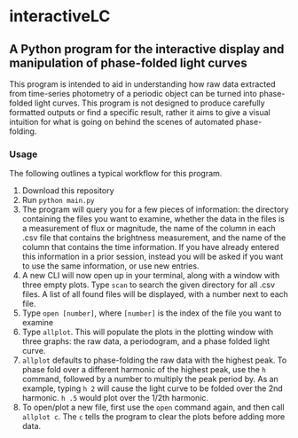 # interactiveLC
## A Python program for the interactive display and manipulation of phase-folded light curves

This program is intended to aid in understanding how raw data extracted from time-series photometry of a periodic object can be turned into phase-folded light curves. This program is not designed to produce carefully formatted outputs or find a specific result, rather it aims to give a visual intuition for what is going on behind the scenes of automated phase-folding.

### Usage
The following outlines a typical workflow for this program.

1. Download this repository
2. Run `python main.py`
3. The program will query you for a few pieces of information: the directory containing the files you want to examine, whether the data in the files is a measurement of flux or magnitude, the name of the column in each .csv file that contains the brightness measurement, and the name of the column that contains the time information. If you have already entered this information in a prior session, instead you will be asked if you want to use the same information, or use new entries.
4. A new CLI will now open up in your terminal, along with a window with three empty plots. Type `scan` to search the given directory for all .csv files. A list of all found files will be displayed, with a number next to each file.
5. Type `open [number]`, where `[number]` is the index of the file you want to examine
6. Type `allplot`. This will populate the plots in the plotting window with three graphs: the raw data, a periodogram, and a phase folded light curve.
7. `allplot` defaults to phase-folding the raw data with the highest peak. To phase fold over a different harmonic of the highest peak, use the `h` command, followed by a number to multiply the peak period by. As an example, typing `h 2` will cause the light curve to be folded over the 2nd harmonic. `h .5` would plot over the 1/2th harmonic.
8. To open/plot a new file, first use the `open` command again, and then call `allplot c`. The `c` tells the program to clear the plots before adding more data.